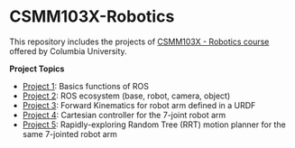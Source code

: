 # CSMM103X-Robotics
This repository includes the projects of [CSMM103X - Robotics course](https://www.edx.org/course/robotics-2) offered by Columbia University.

**Project Topics**

- [Project 1](https://github.com/edaaydinea/CSMM103X-Robotics/tree/main/Project1): Basics functions of ROS 
- [Project 2](https://github.com/edaaydinea/CSMM103X-Robotics/tree/main/Project2): ROS ecosystem (base, robot, camera, object)
- [Project 3](https://github.com/edaaydinea/CSMM103X-Robotics/tree/main/Project3): Forward Kinematics for robot arm defined in a URDF
- [Project 4](https://github.com/edaaydinea/CSMM103X-Robotics/tree/main/Project4): Cartesian controller for the 7-joint robot arm
- [Project 5](https://github.com/edaaydinea/CSMM103X-Robotics/tree/main/Project5): Rapidly-exploring Random Tree (RRT) motion planner for the same 7-jointed robot arm

